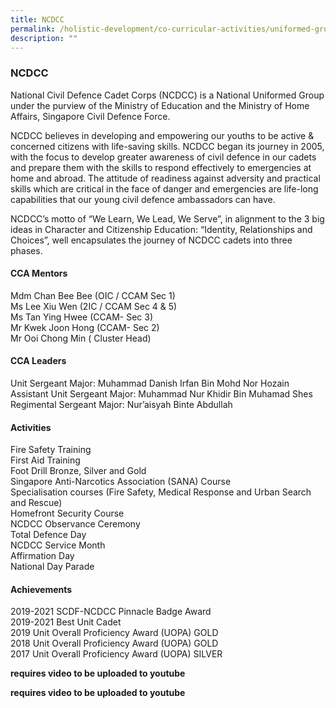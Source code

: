 ```yaml
---
title: NCDCC
permalink: /holistic-development/co-curricular-activities/uniformed-groups/ncdcc/
description: ""
---
```



### **NCDCC**
National Civil Defence Cadet Corps (NCDCC) is a National Uniformed Group under the purview of the Ministry of Education and the Ministry of Home Affairs, Singapore Civil Defence Force.

NCDCC believes in developing and empowering our youths to be active & concerned citizens with life-saving skills. NCDCC began its journey in 2005, with the focus to develop greater awareness of civil defence in our cadets and prepare them with the skills to respond effectively to emergencies at home and abroad. The attitude of readiness against adversity and practical skills which are critical in the face of danger and emergencies are life-long capabilities that our young civil defence ambassadors can have.

NCDCC’s motto of “We Learn, We Lead, We Serve”, in alignment to the 3 big ideas in Character and Citizenship Education: “Identity, Relationships and Choices”, well encapsulates the journey of NCDCC cadets into three phases.

#### **CCA Mentors**
Mdm Chan Bee Bee (OIC / CCAM Sec 1)<br>
Ms Lee Xiu Wen (2IC / CCAM Sec 4 & 5)<br>
Ms Tan Ying Hwee (CCAM- Sec 3)<br>
Mr Kwek Joon Hong (CCAM- Sec 2)<br>
Mr Ooi Chong Min ( Cluster Head)

#### **CCA Leaders**
Unit Sergeant Major: Muhammad Danish Irfan Bin Mohd Nor Hozain<br>
Assistant Unit Sergeant Major: Muhammad Nur Khidir Bin Muhamad Shes<br>
Regimental Sergeant Major: Nur’aisyah Binte Abdullah

#### **Activities**
Fire Safety Training<br>
First Aid Training<br>
Foot Drill Bronze, Silver and Gold<br>
Singapore Anti-Narcotics Association (SANA) Course<br>
Specialisation courses (Fire Safety, Medical Response and Urban Search and Rescue)<br>
Homefront Security Course<br>
NCDCC Observance Ceremony<br>
Total Defence Day<br>
NCDCC Service Month<br>
Affirmation Day<br>
National Day Parade

#### **Achievements**
2019-2021 SCDF-NCDCC Pinnacle Badge Award<br>
2019-2021 Best Unit Cadet<br>
2019 Unit Overall Proficiency Award (UOPA) GOLD<br>
2018 Unit Overall Proficiency Award (UOPA) GOLD<br>
2017 Unit Overall Proficiency Award (UOPA) SILVER

**requires video to be uploaded to youtube**

**requires video to be uploaded to youtube**